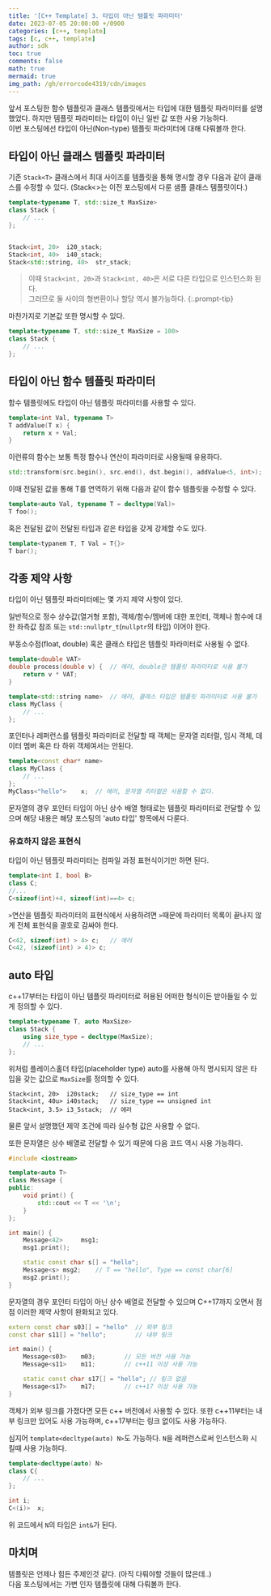 ```yaml
---
title: '[C++ Template] 3. 타입이 아닌 템플릿 파라미터'
date: 2023-07-05 20:00:00 +/0900
categories: [c++, template]
tags: [c, c++, template]
author: sdk
toc: true
comments: false 
math: true 
mermaid: true 
img_path: /gh/errorcode4319/cdn/images
---
```


앞서 포스팅한 함수 템플릿과 클래스 템플릿에서는 타입에 대한 템플릿 파라미터를 설명했었다. 하지만 템플릿 파라미터는 타입이 아닌 일반 값 또한 사용 가능하다.   
이번 포스팅에선 타입이 아닌(Non-type) 템플릿 파라미터에 대해 다뤄볼까 한다.

## 타입이 아닌 클래스 템플릿 파라미터
기존 `Stack<T>` 클래스에서 최대 사이즈를 템플릿을 통해 명시할 경우 다음과 같이 클래스를 수정할 수 있다. (Stack<>는 이전 포스팅에서 다룬 샘플 클래스 템플릿이다.)
```c++
template<typename T, std::size_t MaxSize>
class Stack {
    // ...
};


Stack<int, 20>  i20_stack;
Stack<int, 40>  i40_stack;
Stack<std::string, 40>  str_stack;
```
>이때 `Stack<int, 20>`과 `Stack<int, 40>`은 서로 다른 타입으로 인스턴스화 된다.    
그러므로 둘 사이의 형변환이나 할당 역시 불가능하다. 
{:.prompt-tip}

마찬가지로 기본값 또한 명시할 수 있다.
```c++
template<typename T, std::size_t MaxSize = 100>
class Stack {
    // ...
};
```
## 타입이 아닌 함수 템플릿 파라미터
함수 템플릿에도 타입이 아닌 템플릿 파라미터를 사용할 수 있다.
```c++
template<int Val, typename T>
T addValue(T x) {
    return x + Val;
}
```

이런류의 함수는 보통 특정 함수나 연산이 파라미터로 사용될때 유용하다.
```c++
std::transform(src.begin(), src.end(), dst.begin(), addValue<5, int>);
```

이때 전달된 값을 통해 T를 연역하기 위해 다음과 같이 함수 템플릿을 수정할 수 있다.
```c++
template<auto Val, typename T = decltype(Val)>
T foo();
```

혹은 전달된 값이 전달된 타입과 같은 타입을 갖게 강제할 수도 있다.
```c++
template<typanem T, T Val = T{}>
T bar();
```

## 각종 제약 사항
타입이 아닌 템플릿 파라미터에는 몇 가지 제약 사항이 있다. 

일반적으로 정수 상수값(열거형 포함), 객체/함수/멤버에 대한 포인터, 객체나 함수에 대한 좌측값 참조 또는 `std::nullptr_t`(`nullptr`의 타입) 이어야 한다.

부동소수점(float, double) 혹은 클래스 타입은 템플릿 파라미터로 사용될 수 없다.
```c++
template<double VAT>
double process(double v) {  // 에러, double은 템플릿 파라미터로 사용 불가
    return v * VAT;
}

template<std::string name>  // 에러, 클래스 타입은 템플릿 파라미터로 사용 불가 
class MyClass {
    // ...
};
```

포인터나 레퍼런스를 템플릿 파라미터로 전달할 때 객체는 문자열 리터럴, 임시 객체, 데이터 멤버 혹은 타 하위 객체여서는 안된다. 
```c++
template<const char* name>
class MyClass {
    // ...
};
MyClass<"hello">    x;  // 에러, 문자열 리터럴은 사용할 수 없다. 
```
문자열의 경우 포인터 타입이 아닌 상수 배열 형태로는 템플릿 파라미터로 전달할 수 있으며 해당 내용은 해당 포스팅의 'auto 타입' 항목에서 다룬다. 

### 유효하지 않은 표현식 
타입이 아닌 템플릿 파라미터는 컴파일 과정 표현식이기만 하면 된다. 

```c++
template<int I, bool B>
class C;
//...
C<sizeof(int)+4, sizeof(int)==4> c;
```
`>`연산을 템플릿 파라미터의 표현식에서 사용하려면 `>`때문에 파라미터 목록이 끝나지 않게 전체 표현식을 괄호로 감싸야 한다.
```c++
C<42, sizeof(int) > 4> c;   // 에러
C<42, (sizeof(int) > 4)> c;
```

## auto 타입
c++17부터는 타입이 아닌 템플릿 파라미터로 허용된 어떠한 형식이든 받아들일 수 있게 정의할 수 있다. 
```c++
template<typename T, auto MaxSize>
class Stack {
    using size_type = decltype(MaxSize);
    // ...
};
```
위처럼 플레이스홀더 타입(placeholder type) auto를 사용해 아직 명시되지 않은 타입을 갖는 값으로 `MaxSize`를 정의할 수 있다.

```
Stack<int, 20>  i20stack;   // size_type == int
Stack<int, 40u> i40stack;   // size_type == unsigned int 
Stack<int, 3.5> i3_5stack;  // 에러
```
물론 앞서 설명했던 제약 조건에 따라 실수형 값은 사용할 수 없다.

또한 문자열은 상수 배열로 전달할 수 있기 때문에 다음 코드 역시 사용 가능하다. 
```c++
#include <iostream>

template<auto T>
class Message {
public:
    void print() {
        std::cout << T << '\n';
    }
};

int main() {
    Message<42>     msg1;
    msg1.print();

    static const char s[] = "hello";
    Message<s> msg2;    // T == "hello", Type == const char[6]
    msg2.print();
}
```
문자열의 경우 포인터 타입이 아닌 상수 배열로 전달할 수 있으며 C++17까지 오면서 점점 이러한 제약 사항이 완화되고 있다.    
```c++
extern const char s03[] = "hello"  // 외부 링크 
const char s11[] = "hello";        // 내부 링크 

int main() {
    Message<s03>    m03;        // 모든 버전 사용 가능
    Message<s11>    m11;        // c++11 이상 사용 가능

    static const char s17[] = "hello"; // 링크 없음
    Message<s17>    m17;        // c++17 이상 사용 가능 
}
```
객체가 외부 링크를 가졌다면 모든 c++ 버전에서 사용할 수 있다. 또한 c++11부터는 내부 링크만 있어도 사용 가능하며, c++17부터는 링크 없이도 사용 가능하다. 


심지어 `template<decltype(auto) N>`도 가능하다. `N`을 레퍼런스로써 인스턴스화 시킬때 사용 가능하다. 
```c++
template<decltype(auto) N>
class C{
    // ...
};

int i;
C<(i)>  x;
```
위 코드에서 `N`의 타입은 `int&`가 된다.

## 마치며
템플릿은 언제나 힘든 주제인것 같다. (아직 다뤄야할 것들이 많은데..)   
다음 포스팅에서는 가변 인자 템플릿에 대해 다뤄볼까 한다. 